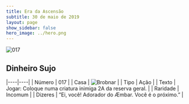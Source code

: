 ```yaml
---
title: Era da Ascensão
subtitle: 30 de maio de 2019
layout: page
show_sidebar: false
hero_image: ../hero.png
---
```


![017](https://cdn.keyforgegame.com/media/card_front/pt/435_017_343GCM6487P9_pt.png)

## Dinheiro Sujo

|----|----|
| Número | 017 |
| Casa | ![Brobnar](https://archonarcana.com/images/thumb/e/e0/Brobnar.png/22px-Brobnar.png "Brobnar") |
| Tipo | Ação |
| Texto | Jogar: Coloque numa criatura inimiga 2A da reserva geral. |
| Raridade | Incomum |
| Dizeres | ”Ei, você! Adorador do Æmbar. Você é o próximo.” |
